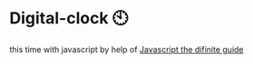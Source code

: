 # Digital-clock 🕙                                                                                                                                                                                                                                                                                                                                  
this time with javascript by help of <a href="https://www.oreilly.com/library/view/javascript-the-definitive/0596101996/">Javascript the difinite guide</a>  
 
   
